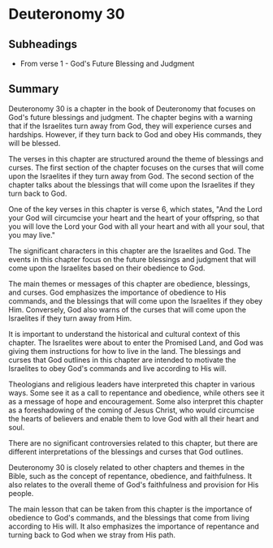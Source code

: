 # Deuteronomy 30

## Subheadings

* From verse 1 - God's Future Blessing and Judgment

## Summary

Deuteronomy 30 is a chapter in the book of Deuteronomy that focuses on God's future blessings and judgment. The chapter begins with a warning that if the Israelites turn away from God, they will experience curses and hardships. However, if they turn back to God and obey His commands, they will be blessed.

The verses in this chapter are structured around the theme of blessings and curses. The first section of the chapter focuses on the curses that will come upon the Israelites if they turn away from God. The second section of the chapter talks about the blessings that will come upon the Israelites if they turn back to God.

One of the key verses in this chapter is verse 6, which states, "And the Lord your God will circumcise your heart and the heart of your offspring, so that you will love the Lord your God with all your heart and with all your soul, that you may live."

The significant characters in this chapter are the Israelites and God. The events in this chapter focus on the future blessings and judgment that will come upon the Israelites based on their obedience to God.

The main themes or messages of this chapter are obedience, blessings, and curses. God emphasizes the importance of obedience to His commands, and the blessings that will come upon the Israelites if they obey Him. Conversely, God also warns of the curses that will come upon the Israelites if they turn away from Him.

It is important to understand the historical and cultural context of this chapter. The Israelites were about to enter the Promised Land, and God was giving them instructions for how to live in the land. The blessings and curses that God outlines in this chapter are intended to motivate the Israelites to obey God's commands and live according to His will.

Theologians and religious leaders have interpreted this chapter in various ways. Some see it as a call to repentance and obedience, while others see it as a message of hope and encouragement. Some also interpret this chapter as a foreshadowing of the coming of Jesus Christ, who would circumcise the hearts of believers and enable them to love God with all their heart and soul.

There are no significant controversies related to this chapter, but there are different interpretations of the blessings and curses that God outlines.

Deuteronomy 30 is closely related to other chapters and themes in the Bible, such as the concept of repentance, obedience, and faithfulness. It also relates to the overall theme of God's faithfulness and provision for His people.

The main lesson that can be taken from this chapter is the importance of obedience to God's commands, and the blessings that come from living according to His will. It also emphasizes the importance of repentance and turning back to God when we stray from His path.